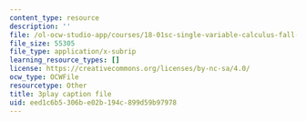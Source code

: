 ```yaml
---
content_type: resource
description: ''
file: /ol-ocw-studio-app/courses/18-01sc-single-variable-calculus-fall-2010/eed1c6b5306be02b194c899d59b97978_4Q37iOyBq44.srt
file_size: 55305
file_type: application/x-subrip
learning_resource_types: []
license: https://creativecommons.org/licenses/by-nc-sa/4.0/
ocw_type: OCWFile
resourcetype: Other
title: 3play caption file
uid: eed1c6b5-306b-e02b-194c-899d59b97978
---
```

